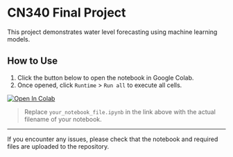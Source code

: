 # CN340 Final Project

This project demonstrates water level forecasting using machine learning models.

## How to Use

1. Click the button below to open the notebook in Google Colab.
2. Once opened, click `Runtime` > `Run all` to execute all cells.

[![Open In Colab](https://colab.research.google.com/assets/colab-badge.svg)](https://colab.research.google.com/github/Worayot/CN340_Final_Project/blob/main/your_notebook_file.ipynb)

> Replace `your_notebook_file.ipynb` in the link above with the actual filename of your notebook.

---

If you encounter any issues, please check that the notebook and required files are uploaded to the repository.
